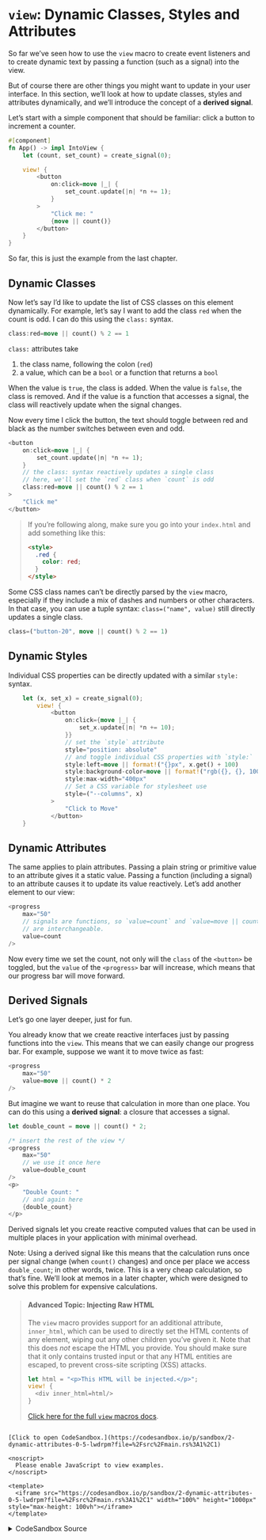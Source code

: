 # `view`: Dynamic Classes, Styles and Attributes

So far we’ve seen how to use the `view` macro to create event listeners and to
create dynamic text by passing a function (such as a signal) into the view.

But of course there are other things you might want to update in your user interface.
In this section, we’ll look at how to update classes, styles and attributes dynamically,
and we’ll introduce the concept of a **derived signal**.

Let’s start with a simple component that should be familiar: click a button to
increment a counter.

```rust
#[component]
fn App() -> impl IntoView {
    let (count, set_count) = create_signal(0);

    view! {
        <button
            on:click=move |_| {
                set_count.update(|n| *n += 1);
            }
        >
            "Click me: "
            {move || count()}
        </button>
    }
}
```

So far, this is just the example from the last chapter.

## Dynamic Classes

Now let’s say I’d like to update the list of CSS classes on this element dynamically.
For example, let’s say I want to add the class `red` when the count is odd. I can
do this using the `class:` syntax.

```rust
class:red=move || count() % 2 == 1
```

`class:` attributes take

1. the class name, following the colon (`red`)
2. a value, which can be a `bool` or a function that returns a `bool`

When the value is `true`, the class is added. When the value is `false`, the class
is removed. And if the value is a function that accesses a signal, the class will
reactively update when the signal changes.

Now every time I click the button, the text should toggle between red and black as
the number switches between even and odd.

```rust
<button
    on:click=move |_| {
        set_count.update(|n| *n += 1);
    }
    // the class: syntax reactively updates a single class
    // here, we'll set the `red` class when `count` is odd
    class:red=move || count() % 2 == 1
>
    "Click me"
</button>
```

> If you’re following along, make sure you go into your `index.html` and add something like this:
>
> ```html
> <style>
>   .red {
>     color: red;
>   }
> </style>
> ```

Some CSS class names can’t be directly parsed by the `view` macro, especially if they include a mix of dashes and numbers or other characters. In that case, you can use a tuple syntax: `class=("name", value)` still directly updates a single class.

```rust
class=("button-20", move || count() % 2 == 1)
```

## Dynamic Styles

Individual CSS properties can be directly updated with a similar `style:` syntax.

```rust
    let (x, set_x) = create_signal(0);
        view! {
            <button
                on:click={move |_| {
                    set_x.update(|n| *n += 10);
                }}
                // set the `style` attribute
                style="position: absolute"
                // and toggle individual CSS properties with `style:`
                style:left=move || format!("{}px", x.get() + 100)
                style:background-color=move || format!("rgb({}, {}, 100)", x.get(), 100)
                style:max-width="400px"
                // Set a CSS variable for stylesheet use
                style=("--columns", x)
            >
                "Click to Move"
            </button>
    }
```

## Dynamic Attributes

The same applies to plain attributes. Passing a plain string or primitive value to
an attribute gives it a static value. Passing a function (including a signal) to
an attribute causes it to update its value reactively. Let’s add another element
to our view:

```rust
<progress
    max="50"
    // signals are functions, so `value=count` and `value=move || count.get()`
    // are interchangeable.
    value=count
/>
```

Now every time we set the count, not only will the `class` of the `<button>` be
toggled, but the `value` of the `<progress>` bar will increase, which means that
our progress bar will move forward.

## Derived Signals

Let’s go one layer deeper, just for fun.

You already know that we create reactive interfaces just by passing functions into
the `view`. This means that we can easily change our progress bar. For example,
suppose we want it to move twice as fast:

```rust
<progress
    max="50"
    value=move || count() * 2
/>
```

But imagine we want to reuse that calculation in more than one place. You can do this
using a **derived signal**: a closure that accesses a signal.

```rust
let double_count = move || count() * 2;

/* insert the rest of the view */
<progress
    max="50"
    // we use it once here
    value=double_count
/>
<p>
    "Double Count: "
    // and again here
    {double_count}
</p>
```

Derived signals let you create reactive computed values that can be used in multiple
places in your application with minimal overhead.

Note: Using a derived signal like this means that the calculation runs once per
signal change (when `count()` changes) and once per place we access `double_count`;
in other words, twice. This is a very cheap calculation, so that’s fine.
We’ll look at memos in a later chapter, which were designed to solve this problem
for expensive calculations.

> #### Advanced Topic: Injecting Raw HTML
>
> The `view` macro provides support for an additional attribute, `inner_html`, which
> can be used to directly set the HTML contents of any element, wiping out any other
> children you’ve given it. Note that this does _not_ escape the HTML you provide. You
> should make sure that it only contains trusted input or that any HTML entities are
> escaped, to prevent cross-site scripting (XSS) attacks.
>
> ```rust
> let html = "<p>This HTML will be injected.</p>";
> view! {
>   <div inner_html=html/>
> }
> ```
>
> [Click here for the full `view` macros docs](https://docs.rs/leptos/latest/leptos/macro.view.html).

```admonish sandbox title="Live example" collapsible=true

[Click to open CodeSandbox.](https://codesandbox.io/p/sandbox/2-dynamic-attributes-0-5-lwdrpm?file=%2Fsrc%2Fmain.rs%3A1%2C1)

<noscript>
  Please enable JavaScript to view examples.
</noscript>

<template>
  <iframe src="https://codesandbox.io/p/sandbox/2-dynamic-attributes-0-5-lwdrpm?file=%2Fsrc%2Fmain.rs%3A1%2C1" width="100%" height="1000px" style="max-height: 100vh"></iframe>
</template>

```

<details>
<summary>CodeSandbox Source</summary>

```rust
use leptos::*;

#[component]
fn App() -> impl IntoView {
    let (count, set_count) = create_signal(0);

    // a "derived signal" is a function that accesses other signals
    // we can use this to create reactive values that depend on the
    // values of one or more other signals
    let double_count = move || count() * 2;

    view! {
        <button
            on:click=move |_| {
                set_count.update(|n| *n += 1);
            }

            // the class: syntax reactively updates a single class
            // here, we'll set the `red` class when `count` is odd
            class:red=move || count() % 2 == 1
        >
            "Click me"
        </button>
        // NOTE: self-closing tags like <br> need an explicit /
        <br/>

        // We'll update this progress bar every time `count` changes
        <progress
            // static attributes work as in HTML
            max="50"

            // passing a function to an attribute
            // reactively sets that attribute
            // signals are functions, so `value=count` and `value=move || count.get()`
            // are interchangeable.
            value=count
        ></progress>
        <br/>

        // This progress bar will use `double_count`
        // so it should move twice as fast!
        <progress
            max="50"
            // derived signals are functions, so they can also
            // reactively update the DOM
            value=double_count
        ></progress>
        <p>"Count: " {count}</p>
        <p>"Double Count: " {double_count}</p>
    }
}

fn main() {
    leptos::mount_to_body(App)
}
```

</details>
</preview>
